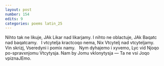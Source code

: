 ```yaml
---
layout: post
number: 154
edits: 9
categories: poems latin_25
---
```


Nihto tak ne likuje, 
JAk Likar nad likarjamy.
I nihto ne oblactuje,
JAk Baqatc nad baqatcamy.
 
I vtcytelja kractcoqo nema, 
Nix Vtcytelj nad vtcyteljamy.
Vin skrizj, 
Vseredyni i pomix namy.
 
Nym dyhajemo i xyvemo,
Lyc vid Njoqo po-spravxnjomu 
Vtcytysja. 
Nam by Jomu vklonytysja —
Ta ne vsi Joqo vpiznaJEmo.
